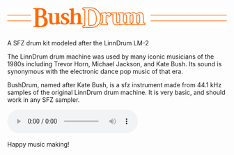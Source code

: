 # ![BushDrum](logo.svg)
A SFZ drum kit modeled after the LinnDrum LM-2

The LinnDrum drum machine was used by many iconic musicians of the 1980s including Trevor Horn, Michael Jackson, and Kate Bush. Its sound is synonymous with the electronic dance pop music of that era. 

BushDrum, named after Kate Bush, is a sfz instrument made from 44.1 kHz samples of the original LinnDrum drum machine. It is very basic, and should work in any SFZ sampler.

![preview.mp3](https://github.com/EwonRael/BushDrum/raw/main/preview.mp3)

Happy music making!
